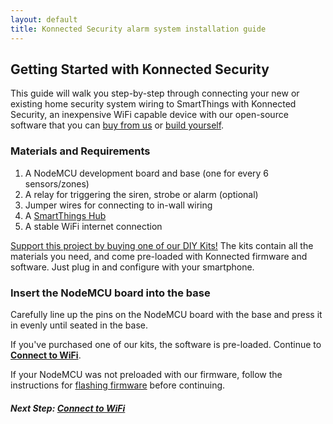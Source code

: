 ```yaml
---
layout: default
title: Konnected Security alarm system installation guide
---
```


## Getting Started with Konnected Security

This guide will walk you step-by-step through connecting your new or existing home security system wiring to SmartThings
with Konnected Security, an inexpensive WiFi capable device with our open-source software that you can 
[buy from us](https://store.konnected.io/products/wired-alarm-system-complete-kit) or 
[build yourself](/security-alarm-system/buying-guide).
 
### Materials and Requirements
1. A NodeMCU development board and base (one for every 6 sensors/zones)
1. A relay for triggering the siren, strobe or alarm (optional)
1. Jumper wires for connecting to in-wall wiring
1. A [SmartThings Hub](https://www.amazon.com/Samsung-SmartThings-Hub-2nd-Generation/dp/B010NZV0GE/ref=as_li_ss_tl?&linkCode=ll1&tag=konnected-io-20&linkId=cf246167345ebc042f799b5d0d9383ed)
1. A stable WiFi internet connection
 
[Support this project by buying one of our DIY Kits!](https://store.konnected.io/products/wired-alarm-system-complete-kit)
The kits contain all the materials you need, and come pre-loaded with Konnected firmware and software. Just plug in and
configure with your smartphone.

### Insert the NodeMCU board into the base
Carefully line up the pins on the NodeMCU board with the base and press it in evenly until seated in the base.

If you've purchased one of our kits, the software is pre-loaded. Continue to **[Connect to WiFi](/connect-wifi)**.
 
If your NodeMCU was not preloaded with our firmware, follow the instructions for 
[flashing firmware](/security-alarm-system/flashing-firmware) before continuing. 
 
##### **Next Step:** [Connect to WiFi](/security-alarm-system/installation/connect-wifi)